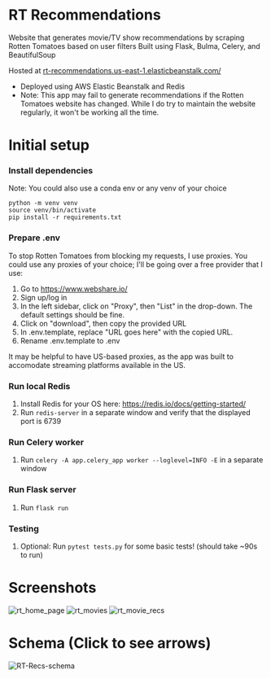 # RT Recommendations
Website that generates movie/TV show recommendations by scraping Rotten Tomatoes based on user filters
Built using Flask, Bulma, Celery, and BeautifulSoup

Hosted at [rt-recommendations.us-east-1.elasticbeanstalk.com/](https://rt-recommendations.us-east-1.elasticbeanstalk.com/)
- Deployed using AWS Elastic Beanstalk and Redis
- Note: This app may fail to generate recommendations if the Rotten Tomatoes website has changed. While I do try to maintain the website regularly, it won't be working all the time.

# Initial setup
### Install dependencies
Note: You could also use a conda env or any venv of your choice
```
python -m venv venv
source venv/bin/activate
pip install -r requirements.txt
```

### Prepare .env
To stop Rotten Tomatoes from blocking my requests, I use proxies. You could use any proxies of your choice; I'll be going over a free provider that I use:
1. Go to https://www.webshare.io/
2. Sign up/log in
3. In the left sidebar, click on "Proxy", then "List" in the drop-down. The default settings should be fine.
4. Click on "download", then copy the provided URL
5. In .env.template, replace "URL goes here" with the copied URL.
6. Rename .env.template to .env

It may be helpful to have US-based proxies, as the app was built to accomodate streaming platforms available in the US.

### Run local Redis
1. Install Redis for your OS here: https://redis.io/docs/getting-started/
2. Run `redis-server` in a separate window and verify that the displayed port is 6739

### Run Celery worker
1. Run `celery -A app.celery_app worker --loglevel=INFO -E` in a separate window

### Run Flask server
1. Run `flask run`

### Testing
1. Optional: Run `pytest tests.py` for some basic tests! (should take ~90s to run)

# Screenshots
![rt_home_page](https://github.com/Danielpark1239/RT_Recommendations/assets/90424009/d7ba1ab3-13cc-4703-93ad-208e768d4994)
![rt_movies](https://github.com/Danielpark1239/RT_Recommendations/assets/90424009/e95e5cc1-f59a-4061-aca6-de7d79fc7f3a)
![rt_movie_recs](https://github.com/Danielpark1239/RT_Recommendations/assets/90424009/ead41ca6-2ae7-458b-9c8b-35b4b50ade8d)

# Schema (Click to see arrows)
![RT-Recs-schema](https://github.com/Danielpark1239/RT_Recommendations/assets/90424009/c6b46c1c-fdfd-4bc8-af90-7921e081a2ac)

